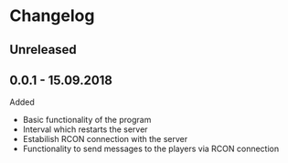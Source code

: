 # Changelog

## Unreleased

## 0.0.1 - 15.09.2018
Added
* Basic functionality of the program
* Interval which restarts the server
* Estabilish RCON connection with the server
* Functionality to send messages to the players via RCON connection